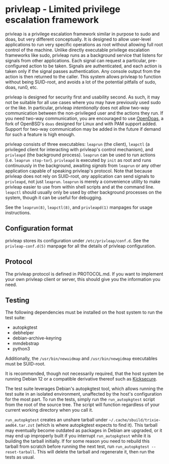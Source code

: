 # privleap - Limited privilege escalation framework

privleap is a privilege escalation framework similar in purpose to sudo and
doas, but very different conceptually. It is designed to allow user-level
applications to run very specific operations as root without allowing full root
control of the machine. Unlike directly executable privilege escalation
frameworks like sudo, privleap runs as a background service that listens for
signals from other applications. Each signal can request a particular,
pre-configured action to be taken. Signals are authenticated, and each action
is taken only if the signal passes authentication. Any console output from the
action is then returned to the caller. This system allows privleap to function
without being SUID-root, and avoids a lot of the potential pitfalls of sudo,
doas, run0, etc.

privleap is designed for security first and usability second. As such, it may
not be suitable for all use cases where you may have previously used sudo or
the like. In particular, privleap *intentionally* does not allow two-way
communication between the non-privileged user and the actions they run. If you
need two-way communication, you are encouraged to use
[OpenDoas](https://github.com/Duncaen/OpenDoas), a fork of OpenBSD's `doas`
designed for Linux and with PAM support added. Support for two-way
communication may be added in the future if demand for such a feature is high
enough.

privleap consists of three executables: `leaprun` (the client), `leapctl` (a
privileged client for interacting with privleap's control mechanism), and
`privleapd` (the background process). `leaprun` can be used to run actions
(i.e. `leaprun stop-tor`). `privleapd` is executed by `init` as root and runs
continuously in the background, awaiting *signals* from `leaprun` or any other
application capable of speaking privleap's protocol. Note that
because privleap does not rely on SUID-root, *any* application can send
signals to `privleapd`, not just `leaprun`. `leaprun` is merely a convenience
utility to make privleap easier to use from within shell scripts and at the
command line. `leapctl` should usually only be used by other background
processes on the system, though it can be useful for debugging.

See the `leaprun(8)`, `leapctl(8)`, and `privleapd(1)` manpages for usage
instructions.

## Configuration format

privleap stores its configuration under `/etc/privleap/conf.d`. See
the `privleap-conf.d(5)` manpage for all the details of privleap
configuration.

## Protocol

The privleap protocol is defined in PROTOCOL.md. If you want to implement your
own privleap client or server, this should give you the information you need.

## Testing

The following dependencies must be installed on the host system to run the
test suite:

* autopkgtest
* debhelper
* debian-archive-keyring
* mmdebstrap
* python3

Additionally, the `/usr/bin/newuidmap` and `/usr/bin/newgidmap`
executables must be SUID-root.

It is recommended, though not necessarily required, that the host system
be running Debian 12 or a compatible derivative thereof such as
[Kicksecure](https://www.kicksecure.com/).

The test suite leverages Debian's autopkgtest tool, which allows running
the test suite in an isolated environment, unaffected by the host's
configuration for the most part. To run the tests, simply run the
`run_autopkgtest` script from the root of the source tree. The script will
function regardless of your current working directory when you
call it.

`run_autopkgtest` creates an unshare tarball under
`~/.cache/sbuild/trixie-amd64.tar.zst` (which is where autopkgtest
expects to find it). This tarball may eventually become outdated as packages
in Debian are upgraded, or it may end up improperly built if you interrupt
`run_autopkgtest` while it is building the tarball initially. If for some
reason you need to rebuild this tarball from scratch before running the next
test, run `run_autopkgtest --reset-tarball`. This will delete the tarball
and regenerate it, then run the tests as usual.
